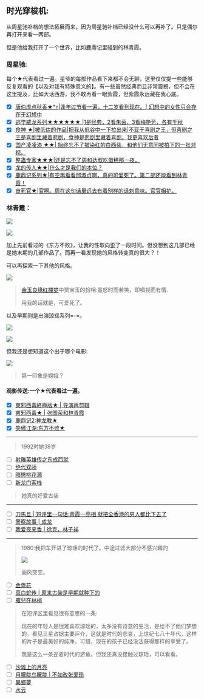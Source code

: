 ## 时光穿梭机:



从周星驰补档的想法拓展而来，因为周星驰补档已经没什么可以再补了。只是偶尔再打开来看一两部。

但是他给我打开了一个世界，比如鹿鼎记里碰到的林青霞。

### 周星驰:

每个★代表看过一遍。星爷的每部作品看下来都不会无聊，这里仅仅提一些能够反复观看的【以及对我有特殊意义的】。有一些虽然经典而且非常震撼，但不会在这里提及，比如大话西游，我不敢再看一眼紫霞，但紫霞永远藏在我心底。

- [x] [唐伯虎点秋香★*n|逢年过节看一遍，十二岁看到现在。| 幻想中的女性只会存在于幻想中](https://movie.douban.com/subject/1306249/)
- [x] [逃学威龙系列★★★★★★ |1是经典，2看朱茵，3看梅艳芳，各有千秋 ](https://movie.douban.com/subject/1302090/)
- [x] [食神 ★|被低估的作品|把我从低谷中一下拉出来|不亚于喜剧之王，但喜剧之王是喜剧里藏着悲剧，食神是悲剧里藏着喜剧。我更喜欢后者](https://movie.douban.com/subject/1293351/)
- [x] [国产凌凌漆 ★★| 始终忘不了被染红的白西装，和他们无意间被拍下的一张对视。](https://movie.douban.com/subject/1307739/)
- [x] [整蛊专家★★★|还是忘不了周和达叔吃蛋糕那一夜。](https://movie.douban.com/subject/1299680/)
- [x] [龙的传人★★|什么才是我们的本位？](https://movie.douban.com/subject/1306057/)
- [x] [鹿鼎记系列★|有空再看看邱淑贞啊，真的可爱死了。第二部还能看到林青霞！](https://movie.douban.com/subject/1297223/)
- [x] [审死官★|官啊。周在这句话里远去有着别样的讽刺意味。官官相护。](https://movie.douban.com/subject/1305355/)

### 林青霞：

![](https://image.baidu.com/search/down?url=https://img3.doubanio.com/view/photo/l/public/p2911809917.webp)

![](https://image.baidu.com/search/down?url=https://img1.doubanio.com/view/photo/l/public/p2911809920.webp)

加上先前看过的《东方不败》，让我的性取向歪了一段时间。但没想到这几部已经是她末期的几部作品了。而再一看发现她的风格转变真的很大？！

可以再探索一下其他的风格。

![](https://image.baidu.com/search/down?url=https://img1.doubanio.com/view/photo/l/public/p2911809918.webp)

> [金玉良缘红楼梦](https://movie.douban.com/subject/1300201/)中贾宝玉的扮相:虽怒时而若笑，即嗔视而有情.
>
> 用我的话就是，可爱死了。

以及早期则是出演琼瑶系列=-=。

![](https://image.baidu.com/search/down?url=https://img3.doubanio.com/view/photo/l/public/p2911809923.webp)

![](https://image.baidu.com/search/down?url=https://img9.doubanio.com/view/photo/l/public/p2911809924.webp)

但我还是想知道这个出于哪个电影:

![](https://image.baidu.com/search/down?url=https://img2.doubanio.com/view/photo/l/public/p2911809921.webp)

>  第一印象是嫦娥？

#### 观影传送:一个★代表看过一遍。

- [x] [東邪西毒終極版★ | 导演再剪辑](https://movie.douban.com/subject/3726072/?from=subject-page)
- [x] [東邪西毒★ | 张国荣和林青霞](https://movie.douban.com/subject/1292328/)
- [x] [鹿鼎记2:神龙教★](https://movie.douban.com/subject/1306951/)
- [x] [笑傲江湖:东方不败★](https://movie.douban.com/subject/1294417/)

---

> 1992时她38岁

- [ ] [射雕英雄传之东成西就](https://movie.douban.com/subject/1316510/)
- [ ] [绝代双骄](https://movie.douban.com/subject/1295987/)
- [ ] [暗戀桃花源](https://movie.douban.com/subject/1299889/)
- [ ] [新龙门客栈](https://movie.douban.com/subject/1292287/)

> 她真的好爱古装

---

- [ ] [刀馬旦 | 短评里一句话:青霞一亮相 就把全香港的男人都比下去了](https://movie.douban.com/subject/1298873/)
- [ ] [警察故事 | 成龙](https://movie.douban.com/subject/1400868/)
- [ ] [我爱夜来香 | 徐克，林子祥](https://movie.douban.com/subject/1308248/)

---

> 1980:我把车开进了琼瑶的时代了。中途过滤大部分不感兴趣的
>
> ![](https://image.baidu.com/search/down?url=https://img9.doubanio.com/view/photo/l/public/p2911809925.webp)
>
> 画风突变。

- [ ] [金盏花](https://movie.douban.com/subject/3057455/)
- [ ] [真白蛇传 | 原来古装是早期就种下的](https://movie.douban.com/subject/1307346/)
- [ ] [雁兒在林梢](https://movie.douban.com/subject/1797725/)

> 在短评区里看见很有意思的一条:
>
> 现在的年轻人是很难喜欢琼瑶的，太多没有诗意的生活，是给不了他们梦想的，看见三星占据主要评介，这就是时代的悲哀，上世纪七八十年代，这样的片子是最美好的纯净。可惜，现在的孩子已经没法获得那样的享受了。
>
> 我是这么一条逆着时代的游鱼。但我还真没接触过琼瑶，可以看看。

- [ ] [沙滩上的月亮](https://movie.douban.com/subject/5177289/)
- [ ] [月朦胧鸟朦胧 | 不如改张爱玲](https://movie.douban.com/subject/1797810/)
- [ ] [異鄉夢](https://movie.douban.com/subject/1307923/)
- [ ] [水云](https://movie.douban.com/subject/3557653/?from=subject-page)